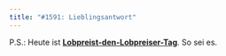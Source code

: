 ```yaml
---
title: "#1591: Lieblingsantwort"
---
```


P.S.:
Heute ist <a href="http://www.fonflatter.de/kalender"><strong>Lobpreist-den-Lobpreiser-Tag</strong></a>. So sei es.

